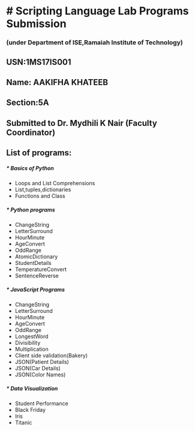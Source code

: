 # # Scripting Language Lab Programs Submission

### (under Department of ISE,Ramaiah Institute of Technology)

## USN:1MS17IS001

## Name: AAKIFHA KHATEEB

## Section:5A

## Submitted to Dr. Mydhili K Nair (Faculty Coordinator)

 
## List of programs:

##### * Basics of Python
  * Loops and List Comprehensions
  * List,tuples,dictionaries
  * Functions and Class
 
##### * Python programs
  * ChangeString
  * LetterSurround
  * HourMinute
  * AgeConvert
  * OddRange
  * AtomicDictionary
  * StudentDetails
  * TemperatureConvert
  * SentenceReverse
 
##### * JavaScript Programs
  * ChangeString
  * LetterSurround
  * HourMinute
  * AgeConvert
  * OddRange
  * LongestWord
  * Divisibility
  * Multiplication
  * Client side validation(Bakery)
  * JSON(Patient Details)
  * JSON(Car Details)
  * JSON(Color Names)
 
##### * Data Visualization
  * Student Performance
  * Black Friday
  * Iris
  * Titanic
